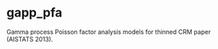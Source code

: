 
gapp_pfa
========

Gamma process Poisson factor analysis models for thinned CRM paper (AISTATS
2013).
